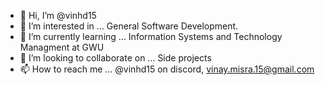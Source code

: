 - 👋 Hi, I’m @vinhd15
- 👀 I’m interested in ... General Software Development.
- 🌱 I’m currently learning ... Information Systems and Technology Managment at GWU
- 💞️ I’m looking to collaborate on ... Side projects
- 📫 How to reach me ... @vinhd15 on discord, vinay.misra.15@gmail.com
<!---
vinhd15/vinhd15 is a ✨ special ✨ repository because its `README.md` (this file) appears on your GitHub profile.
You can click the Preview link to take a look at your changes.
--->
